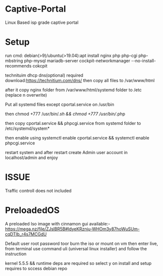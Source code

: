 # Captive-Portal
Linux Based isp grade captive portal

# Setup 
run cmd: debian(>9)/ubuntu(>19.04):apt install nginx php php-cgi php-mbstring php-mysql mariadb-server cockpit-networkmanager --no-install-recommends cokcpit

technituim dhcp dns(optional) required download:https://technitium.com/dns/
then copy  all files to /var/www/html

after it copy nginx folder from  /var/www/html/systemd folder to /etc (replace n overwrite)

Put all systemd files except cportal.service on /usr/bin

then chmod +777 /usr/bin/*.sh && chmod +777 /usr/bin/*.php

then copy cportal.service && phpcgi.service from systemd folder to /etc/systemd/system*

then enable using systemctl enable cportal.service && systemctl enable phpcgi.service

restart system and after restart create Admin user account in localhost/admin and enjoy



# ISSUE

Traffic controll does not included 

# PreloadedOS

A preloaded Iso image with cinnamon gui available:-https://mega.nz/file/ZJslBR5B#ldyeKRznju-WHOm3y87hoWuSUm-cqDTIb_r4s7MCGdU

Default user root password toor
burn the iso or mount on vm then enter live, from terminal use command uli (universal linux installer) and follow the instruction

kernel 5.5.5 && runtime deps are required so select y on install and setup requires to sccess debian repo 
 


